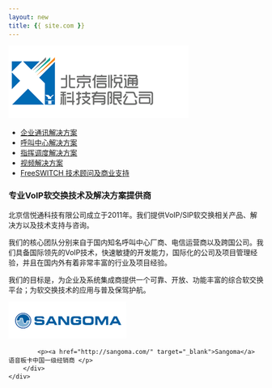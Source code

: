 ```yaml
---
layout: new
title: {{ site.com }}
---
```


<div id="header">
			<div id="logo">
				<a href="index.html"><img src="images/logo.jpg" alt="" /></a>		
			</div>		
			<ul>
				<li><a href="1.html"><span>企业通讯解决方案</span></a></li>
				<li><a href="2.html"><span>呼叫中心解决方案</span></a></li>
				<li><a href="3.html"><span>指挥调度解决方案</span></a></li>
				<li><a href="4.html"><span>视频解决方案</span></a></li>
				<li><a href="5.html"><span>FreeSWITCH 技术顾问及商业支持</span></a></li>
			</ul>
</div>
<div id="body">
	<div class="header">
		<div>
			<div>
				<h3>
					专业VoIP软交换技术及解决方案提供商 
				</h3>	
				<p>北京信悦通科技有限公司成立于2011年。我们提供VoIP/SIP软交换相关产品、解决方以及技术支持与咨询。</p>
				<p>我们的核心团队分别来自于国内知名呼叫中心厂商、电信运营商以及跨国公司。我们具备国际领先的VoIP技术，快速敏捷的开发能力，国际化的公司及项目管理经验，并且在国内外有着非常丰富的行业及项目经验。</p>
				<p>我们的目标是，为企业及系统集成商提供一个可靠、开放、功能丰富的综合软交换平台；为软交换技术的应用与普及保驾护航。</p>		
			</div>
		</div>
	</div>
	<div class="body">
		<div class="article">
			<p><img src="images/sangoma.png" alt="" /></p>
			
			<p><a href="http://sangoma.com/" target="_blank">Sangoma</a> 语音板卡中国一级经销商 </p>
		</div>	
	</div>
</div>
